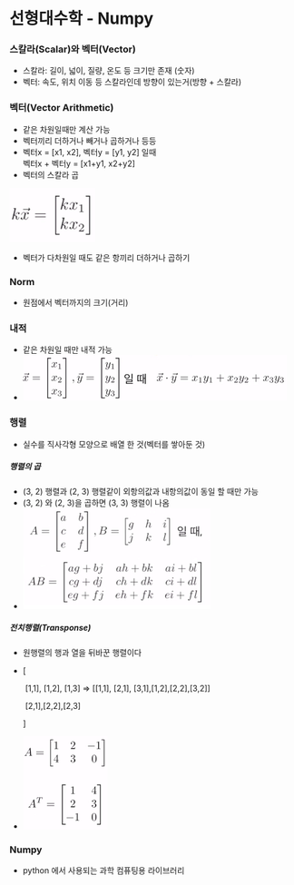 # 선형대수학 - Numpy

### 스칼라(Scalar)와 벡터(Vector)
* 스칼라: 길이, 넓이, 질량, 온도 등 크기만 존재 (숫자)
* 벡터: 속도, 위치 이동 등 스칼라인데 방향이 있는거(방향 + 스칼라)



### 벡터(Vector Arithmetic)

* 같은 차원일때만 계산 가능
* 벡터끼리 더하거나 빼거나 곱하거나 등등
* 벡터x = [x1, x2], 벡터y = [y1, y2] 일때  
  벡터x + 벡터y = [x1+y1, x2+y2]
* 벡터의 스칼라 곱

![ex_screenshot](image/벡터곱.PNG)

* 벡터가 다차원일 때도 같은 항끼리 더하거나 곱하기



### Norm

* 원점에서 벡터까지의 크기(거리)



### 내적

* 같은 차원일 때만 내적 가능
* ![ex_sceenshot](image/내적.PNG)



### 행렬 

* 실수를 직사각형 모양으로 배열 한 것(벡터를 쌓아둔 것)

##### 행렬의 곱
* (3, 2) 행렬과 (2, 3) 행렬같이 외항의값과 내항의값이 동일 할 때만 가능
* (3, 2) 와 (2, 3)을 곱하면 (3, 3) 행렬이 나옴
* ![ex_screenshot](image/행렬의곱.PNG)
##### 전치행렬(Transponse)
* 원행렬의 행과 열을 뒤바꾼 행렬이다

* [                                                  

  ​	[1,1], [1,2], [1,3]           =>   [[1,1], [2,1], [3,1],[1,2],[2,2],[3,2]]

  ​	[2,1],[2,2],[2,3]

  ]

* ![ex_sceenshot](image/전치행렬.PNG)



### Numpy
* python 에서 사용되는 과학 컴퓨팅용 라이브러리
